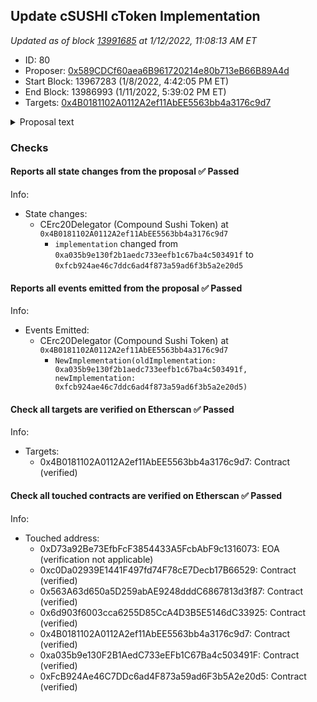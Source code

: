 ## Update cSUSHI cToken Implementation

_Updated as of block [13991685](https://etherscan.io/block/13991685) at 1/12/2022, 11:08:13 AM ET_

- ID: 80
- Proposer: [0x589CDCf60aea6B961720214e80b713eB66B89A4d](https://etherscan.io/address/0x589CDCf60aea6B961720214e80b713eB66B89A4d)
- Start Block: 13967283 (1/8/2022, 4:42:05 PM ET)
- End Block: 13986993 (1/11/2022, 5:39:02 PM ET)
- Targets: [0x4B0181102A0112A2ef11AbEE5563bb4a3176c9d7](https://etherscan.io/address/0x4B0181102A0112A2ef11AbEE5563bb4a3176c9d7#code)

<details>
  <summary>Proposal text</summary>

> # Update cSUSHI cToken Implementation
> ## Summary
> This proposal is a patch developed by Equilibria which updates the cToken implementation contract for cSUSHI to a more recent
> Solidity version (0.8.6) and removes error codes in favor of reverts with custom errors. No other core logic changes are
> intended. The new implementation has been deployed to [0xFcB924Ae46C7DDc6ad4F873a59ad6F3b5A2e20d5](https://etherscan.io/address/0xfcb924ae46c7ddc6ad4f873a59ad6f3b5a2e20d5)
> 
> ## Changelog
> These changes implement the following:
> 
> * Upgrade the Solidity version of the cToken and related contracts to 0.8.6 - all contracts in the repo were changed to 0.8.6 but only the cTokens will be upgraded as part of upcoming governance proposals. This is due to the complexity of having multiple Solidity versions in the same repo.
> * Remove the usage of SafeMath and CarefulMath in favor of Solidity 0.8’s checked math - Solidity will now automatically revert when math errors occur (overflows, division by zero, etc)
> * Remove the custom errorCode return values in favor of reverts and custom errors - this allows for a more structured way to deal with errors rather than enum or string comparisons.
> 
> It is important to note that the goal is to have no behavior changes in the happy path case, and to only move away from errorCodes and to revert in the failure case (both math errors and checks). All existing unit and scenario tests should pass with only changes to the error code cases.
> 
> More cTokens will be upgraded in a future proposal if this one passes and causes no issues.
> 
> ## Development
> The code changes can be viewed here: [Pull Request #152](https://github.com/compound-finance/compound-protocol/pull/152).
> 
> An audit was completed by the [ChainSecurity Team](https://chainsecurity.com/security-audit/compound-ctoken) and all issues
> were either fixed or out of scope for this change. For further discussion, please view the [Community Forum thread](https://www.comp.xyz/t/rfp12-implementation-ctoken-cleanup/2694).
</details>

### Checks
#### Reports all state changes from the proposal ✅ Passed
  




Info:
- State changes:
    - CErc20Delegator (Compound Sushi Token) at `0x4B0181102A0112A2ef11AbEE5563bb4a3176c9d7`
        - `implementation` changed from `0xa035b9e130f2b1aedc733eefb1c67ba4c503491f` to `0xfcb924ae46c7ddc6ad4f873a59ad6f3b5a2e20d5`

#### Reports all events emitted from the proposal ✅ Passed
  




Info:
- Events Emitted:
    - CErc20Delegator (Compound Sushi Token) at `0x4B0181102A0112A2ef11AbEE5563bb4a3176c9d7`
        - `NewImplementation(oldImplementation: 0xa035b9e130f2b1aedc733eefb1c67ba4c503491f, newImplementation: 0xfcb924ae46c7ddc6ad4f873a59ad6f3b5a2e20d5)`

#### Check all targets are verified on Etherscan ✅ Passed
  




Info:
- Targets:
    - 0x4B0181102A0112A2ef11AbEE5563bb4a3176c9d7: Contract (verified)

#### Check all touched contracts are verified on Etherscan ✅ Passed
  




Info:
- Touched address:
    - 0xD73a92Be73EfbFcF3854433A5FcbAbF9c1316073: EOA (verification not applicable)
    - 0xc0Da02939E1441F497fd74F78cE7Decb17B66529: Contract (verified)
    - 0x563A63d650a5D259abAE9248dddC6867813d3f87: Contract (verified)
    - 0x6d903f6003cca6255D85CcA4D3B5E5146dC33925: Contract (verified)
    - 0x4B0181102A0112A2ef11AbEE5563bb4a3176c9d7: Contract (verified)
    - 0xa035b9e130F2B1AedC733eEFb1C67Ba4c503491F: Contract (verified)
    - 0xFcB924Ae46C7DDc6ad4F873a59ad6F3b5A2e20d5: Contract (verified)
